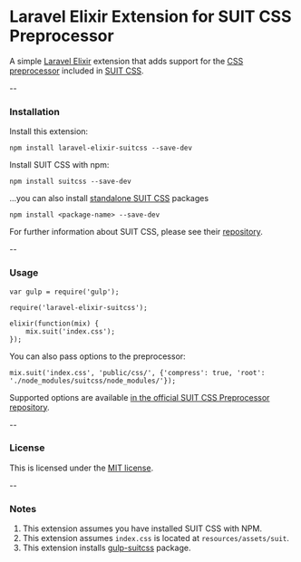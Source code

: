 # Laravel Elixir Extension for SUIT CSS Preprocessor

A simple [Laravel Elixir](https://github.com/laravel/elixir) extension that adds support for the [CSS preprocessor](https://github.com/suitcss/preprocessor) included in [SUIT CSS](https://github.com/suitcss/suit).

--

### Installation

Install this extension:

    npm install laravel-elixir-suitcss --save-dev

Install SUIT CSS with npm:

    npm install suitcss --save-dev

...you can also install [standalone SUIT CSS](https://github.com/suitcss/suit#css-packages) packages

    npm install <package-name> --save-dev

For further information about SUIT CSS, please see their [repository](https://github.com/suitcss/suit).

--

### Usage

    var gulp = require('gulp');
    
    require('laravel-elixir-suitcss');
    
    elixir(function(mix) {
        mix.suit('index.css');
    });

You can also pass options to the preprocessor:

    mix.suit('index.css', 'public/css/', {'compress': true, 'root': './node_modules/suitcss/node_modules/'});

Supported options are available [in the official SUIT CSS Preprocessor repository](https://github.com/suitcss/preprocessor).

--

### License

This is licensed under the [MIT license](http://byjml.mit-license.org/).

--

### Notes

1. This extension assumes you have installed SUIT CSS with NPM.
2. This extension assumes `index.css` is located at `resources/assets/suit`.
3. This extension installs [gulp-suitcss](https://github.com/Casear/gulp-suitcss) package.
